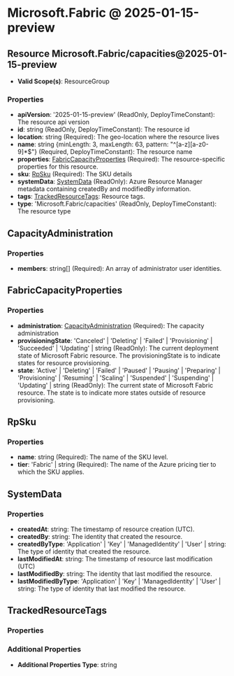 # Microsoft.Fabric @ 2025-01-15-preview

## Resource Microsoft.Fabric/capacities@2025-01-15-preview
* **Valid Scope(s)**: ResourceGroup
### Properties
* **apiVersion**: '2025-01-15-preview' (ReadOnly, DeployTimeConstant): The resource api version
* **id**: string (ReadOnly, DeployTimeConstant): The resource id
* **location**: string (Required): The geo-location where the resource lives
* **name**: string {minLength: 3, maxLength: 63, pattern: "^[a-z][a-z0-9]*$"} (Required, DeployTimeConstant): The resource name
* **properties**: [FabricCapacityProperties](#fabriccapacityproperties) (Required): The resource-specific properties for this resource.
* **sku**: [RpSku](#rpsku) (Required): The SKU details
* **systemData**: [SystemData](#systemdata) (ReadOnly): Azure Resource Manager metadata containing createdBy and modifiedBy information.
* **tags**: [TrackedResourceTags](#trackedresourcetags): Resource tags.
* **type**: 'Microsoft.Fabric/capacities' (ReadOnly, DeployTimeConstant): The resource type

## CapacityAdministration
### Properties
* **members**: string[] (Required): An array of administrator user identities.

## FabricCapacityProperties
### Properties
* **administration**: [CapacityAdministration](#capacityadministration) (Required): The capacity administration
* **provisioningState**: 'Canceled' | 'Deleting' | 'Failed' | 'Provisioning' | 'Succeeded' | 'Updating' | string (ReadOnly): The current deployment state of Microsoft Fabric resource. The provisioningState is to indicate states for resource provisioning.
* **state**: 'Active' | 'Deleting' | 'Failed' | 'Paused' | 'Pausing' | 'Preparing' | 'Provisioning' | 'Resuming' | 'Scaling' | 'Suspended' | 'Suspending' | 'Updating' | string (ReadOnly): The current state of Microsoft Fabric resource. The state is to indicate more states outside of resource provisioning.

## RpSku
### Properties
* **name**: string (Required): The name of the SKU level.
* **tier**: 'Fabric' | string (Required): The name of the Azure pricing tier to which the SKU applies.

## SystemData
### Properties
* **createdAt**: string: The timestamp of resource creation (UTC).
* **createdBy**: string: The identity that created the resource.
* **createdByType**: 'Application' | 'Key' | 'ManagedIdentity' | 'User' | string: The type of identity that created the resource.
* **lastModifiedAt**: string: The timestamp of resource last modification (UTC)
* **lastModifiedBy**: string: The identity that last modified the resource.
* **lastModifiedByType**: 'Application' | 'Key' | 'ManagedIdentity' | 'User' | string: The type of identity that last modified the resource.

## TrackedResourceTags
### Properties
### Additional Properties
* **Additional Properties Type**: string

